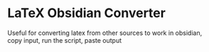 # LaTeX Obsidian Converter

Useful for converting latex from other sources to work in obsidian,  
copy input, run the script, paste output
